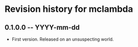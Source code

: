 # Revision history for mclambda

## 0.1.0.0 -- YYYY-mm-dd

* First version. Released on an unsuspecting world.
